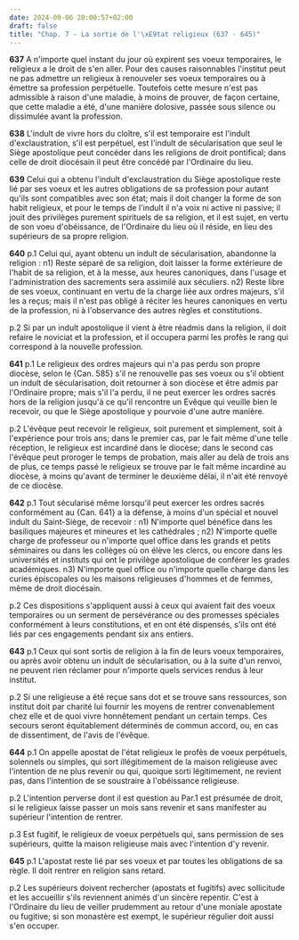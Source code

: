 ```yaml
---
date: 2024-09-06 20:00:57+02:00
draft: false
title: "Chap. 7 - La sortie de l'\xE9tat religieux (637 - 645)"
---
```





**637**
A n'importe quel instant du jour où expirent ses voeux temporaires,
le religieux a le droit de s'en aller.
Pour des causes raisonnables l'institut peut ne pas admettre un religieux à
renouveler ses voeux temporaires ou à émettre sa profession perpétuelle.
Toutefois cette mesure n'est pas admissible à raison d'une maladie,
à moins de prouver, de façon certaine, que cette maladie a été,
d'une manière dolosive, passée sous silence ou dissimulée avant la profession.

**638**
L'indult de vivre hors du cloître, s'il est temporaire est l'indult
d'exclaustration, s'il est perpétuel,
est l'indult de sécularisation que seul le Siège apostolique peut concéder dans
les religions de droit pontifical; dans celle de droit diocésain il peut être
concédé par l'Ordinaire du lieu.

**639**
Celui qui a obtenu l'indult d'exclaustration du Siège apostolique reste lié par
ses voeux et les autres obligations de sa profession pour autant qu'ils sont
compatibles avec son état; mais il doit changer la forme de son habit
religieux, et pour le temps de l'indult il n'a voix ni active ni passive;
il jouit des privilèges purement spirituels de sa religion, et il est sujet,
en vertu de son voeu d'obéissance, de l'Ordinaire du lieu où il réside,
en lieu des supérieurs de sa propre religion.

**640**
p.1 Celui qui, ayant obtenu un indult de sécularisation,
abandonne la religion :
n1) Reste séparé de sa religion, doit laisser la forme extérieure de l'habit de
sa religion, et à la messe, aux heures canoniques,
dans l'usage et l'administration des sacrements sera assimilé aux séculiers.
n2) Reste libre de ses voeux, continuant en vertu de la charge liée aux ordres
majeurs, s'il les a reçus; mais il n'est pas obligé à réciter les heures
canoniques en vertu de la profession,
ni à l'observance des autres règles et constitutions.

p.2 Si par un indult apostolique il vient à être réadmis dans la religion,
il doit refaire le noviciat et la profession,
et il occupera parmi les profès le rang qui correspond à la nouvelle
profession.

**641**
p.1 Le religieux des ordres majeurs qui n'a pas perdu son propre diocèse,
selon le {Can. 585} s'il ne renouvelle pas ses voeux ou s'il obtient un indult
de sécularisation, doit retourner à son diocèse et être admis par l'Ordinaire
propre; mais s'il l'a perdu, il ne peut exercer les ordres sacrés hors de la
religion jusqu'à ce qu'il rencontre un Evêque qui veuille bien le recevoir,
ou que le Siège apostolique y pourvoie d'une autre manière.

p.2 L'évêque peut recevoir le religieux, soit purement et simplement,
soit à l'expérience pour trois ans; dans le premier cas,
par le fait même d'une telle réception,
le religieux est incardiné dans le diocèse;
dans le second cas l'évêque peut proroger le temps de probation,
mais aller au delà de trois ans de plus,
ce temps passé le religieux se trouve par le fait même incardiné au diocèse,
à moins qu'avant de terminer le deuxième délai,
il n'ait été renvoyé de ce diocèse.

**642**
p.1 Tout sécularisé même lorsqu'il peut exercer les ordres sacrés conformément
au {Can. 641} a la défense, à moins d'un spécial et nouvel indult du
Saint-Siège, de recevoir :
n1) N'importe quel bénéfice dans les basiliques majeures et mineures et les
cathédrales ;
n2) N'importe quelle charge de professeur ou n'importe quel office dans les
grands et petits séminaires ou dans les collèges où on élève les clercs,
ou encore dans les universités et instituts qui ont le privilège apostolique de
conférer les grades académiques.
n3) N'importe quel office ou n'importe quelle charge dans les curies
épiscopales ou les maisons religieuses d'hommes et de femmes,
même de droit diocésain.

p.2 Ces dispositions s'appliquent aussi à ceux qui avaient fait des voeux
temporaires ou un serment de persévérance ou des promesses spéciales
conformément à leurs constitutions, et en ont été dispensés,
s'ils ont été liés par ces engagements pendant six ans entiers.

**643**
p.1 Ceux qui sont sortis de religion à la fin de leurs voeux temporaires,
ou après avoir obtenu un indult de sécularisation, ou à la suite d'un renvoi,
ne peuvent rien réclamer pour n'importe quels services rendus à leur institut.

p.2 Si une religieuse a été reçue sans dot et se trouve sans ressources,
son institut doit par charité lui fournir les moyens de rentrer convenablement
chez elle et de quoi vivre honnêtement pendant un certain temps.
Ces secours seront équitablement déterminés de commun accord, ou,
en cas de dissentiment, de l'avis de l'évêque.

**644**
p.1 On appelle apostat de l'état religieux le profès de voeux perpétuels,
solennels ou simples, qui sort illégitimement de la maison religieuse avec
l'intention de ne plus revenir ou qui, quoique sorti légitimement,
ne revient pas, dans l'intention de se soustraire à l'obéissance religieuse.

p.2 L'intention perverse dont il est question au Par.1 est présumée de droit,
si le religieux laisse passer un mois sans revenir et sans manifester au
supérieur l'intention de rentrer.

p.3 Est fugitif, le religieux de voeux perpétuels qui,
sans permission de ses supérieurs, quitte la maison religieuse mais avec
l'intention d'y revenir.

**645**
p.1 L'apostat reste lié par ses voeux et par toutes les obligations de sa
règle. Il doit rentrer en religion sans retard.

p.2 Les supérieurs doivent rechercher (apostats et fugitifs)
avec sollicitude et les accueillir s'ils reviennent animés d'un sincère
repentir. C'est à l'Ordinaire du lieu de veiller prudemment au retour d'une
moniale apostate ou fugitive; si son monastère est exempt,
le supérieur régulier doit aussi s'en occuper.

